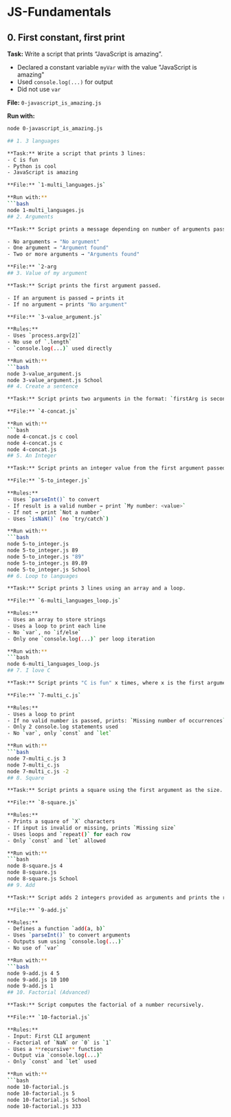 # JS-Fundamentals

## 0. First constant, first print

**Task:** Write a script that prints “JavaScript is amazing”.

- Declared a constant variable `myVar` with the value "JavaScript is amazing"
- Used `console.log(...)` for output
- Did not use `var`

**File:** `0-javascript_is_amazing.js`

**Run with:**
```bash
node 0-javascript_is_amazing.js

## 1. 3 languages

**Task:** Write a script that prints 3 lines:
- C is fun
- Python is cool
- JavaScript is amazing

**File:** `1-multi_languages.js`

**Run with:**
```bash
node 1-multi_languages.js
## 2. Arguments

**Task:** Script prints a message depending on number of arguments passed.

- No arguments → "No argument"
- One argument → "Argument found"
- Two or more arguments → "Arguments found"

**File:** `2-arg
## 3. Value of my argument

**Task:** Script prints the first argument passed.

- If an argument is passed → prints it
- If no argument → prints "No argument"

**File:** `3-value_argument.js`

**Rules:**
- Uses `process.argv[2]`
- No use of `.length`
- `console.log(...)` used directly

**Run with:**
```bash
node 3-value_argument.js
node 3-value_argument.js School
## 4. Create a sentence

**Task:** Script prints two arguments in the format: `firstArg is secondArg`.

**File:** `4-concat.js`

**Run with:**
```bash
node 4-concat.js c cool
node 4-concat.js c
node 4-concat.js
## 5. An Integer

**Task:** Script prints an integer value from the first argument passed.

**File:** `5-to_integer.js`

**Rules:**
- Uses `parseInt()` to convert
- If result is a valid number → print `My number: <value>`
- If not → print `Not a number`
- Uses `isNaN()` (no `try/catch`)

**Run with:**
```bash
node 5-to_integer.js
node 5-to_integer.js 89
node 5-to_integer.js "89"
node 5-to_integer.js 89.89
node 5-to_integer.js School
## 6. Loop to languages

**Task:** Script prints 3 lines using an array and a loop.

**File:** `6-multi_languages_loop.js`

**Rules:**
- Uses an array to store strings
- Uses a loop to print each line
- No `var`, no `if/else`
- Only one `console.log(...)` per loop iteration

**Run with:**
```bash
node 6-multi_languages_loop.js
## 7. I love C

**Task:** Script prints "C is fun" x times, where x is the first argument.

**File:** `7-multi_c.js`

**Rules:**
- Uses a loop to print
- If no valid number is passed, prints: `Missing number of occurrences`
- Only 2 console.log statements used
- No `var`, only `const` and `let`

**Run with:**
```bash
node 7-multi_c.js 3
node 7-multi_c.js
node 7-multi_c.js -2
## 8. Square

**Task:** Script prints a square using the first argument as the size.

**File:** `8-square.js`

**Rules:**
- Prints a square of `X` characters
- If input is invalid or missing, prints `Missing size`
- Uses loops and `repeat()` for each row
- Only `const` and `let` allowed

**Run with:**
```bash
node 8-square.js 4
node 8-square.js
node 8-square.js School
## 9. Add

**Task:** Script adds 2 integers provided as arguments and prints the result.

**File:** `9-add.js`

**Rules:**
- Defines a function `add(a, b)`
- Uses `parseInt()` to convert arguments
- Outputs sum using `console.log(...)`
- No use of `var`

**Run with:**
```bash
node 9-add.js 4 5
node 9-add.js 10 100
node 9-add.js 1
## 10. Factorial (Advanced)

**Task:** Script computes the factorial of a number recursively.

**File:** `10-factorial.js`

**Rules:**
- Input: First CLI argument
- Factorial of `NaN` or `0` is `1`
- Uses a **recursive** function
- Output via `console.log(...)`
- Only `const` and `let` used

**Run with:**
```bash
node 10-factorial.js
node 10-factorial.js 5
node 10-factorial.js School
node 10-factorial.js 333

